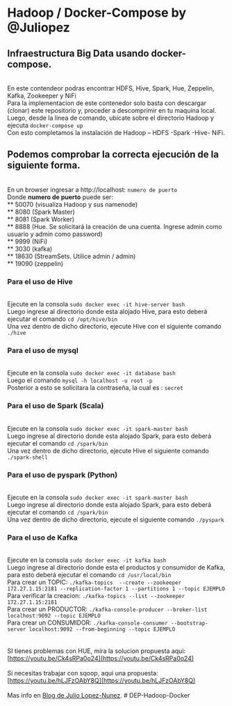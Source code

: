 # Hadoop / Docker-Compose by @Juliopez
## Infraestructura Big Data usando docker-compose.
<br> En este contendeor podras encontrar HDFS, Hive, Spark, Hue, Zeppelin, Kafka, Zookeeper y NiFi
<br> Para la implementacion de este contenedor solo basta con descargar (clonar) este repositorio y, proceder a descomprimir en tu maquina local. 
<br> Luego, desde la linea de comando, ubicate sobre el directorio Hadoop y ejecuta `docker-compose up`
<br>Con esto completamos la instalación de Hadoop – HDFS -Spark -Hive- NiFi.
## Podemos comprobar la correcta ejecución de la siguiente forma. 
<br>En un browser ingresar a http://localhost: `numero de puerto`
<br>Donde <b>numero de puerto</b> puede ser:
<br>** 50070 (visualiza Hadoop y sus namenode)
<br>** 8080 (Spark Master)
<br>** 8081 (Spark  Worker)
<br>** 8888 (Hue. Se solicitará la creación de una cuenta. Ingrese admin como usuario y admin como password)
<br>** 9999 (NiFi)
<br>** 3030 (kafka)
<br>** 18630 (StreamSets. Utilice admin / admin)
<br>** 19090 (zeppelin)
### Para el uso de Hive 
<br> Ejecute en la consola `sudo docker exec -it hive-server bash`
<br> Luego ingrese al directorio donde esta alojado Hive, para esto deberá ejecutar el comando `cd /opt/hive/bin`
<br> Una vez dentro de dicho directorio, ejecute Hive con el siguiente comando  `./hive`
### Para el uso de mysql 
<br> Ejecute en la consola `sudo docker exec -it database bash`
<br> Luego el comando `mysql -h localhost -u root -p`
<br> Posterior a esto se solicitara la contraseña, la cual es : `secret`
### Para el uso de Spark (Scala)
<br> Ejecute en la consola `sudo docker exec -it spark-master bash`
<br> Luego ingrese al directorio donde esta alojado Spark, para esto deberá ejecutar el comando `cd /spark/bin`
<br> Una vez dentro de dicho directorio, ejecute Hive el siguiente comando  `./spark-shell`
### Para el uso de pyspark (Python)
<br> Ejecute en la consola `sudo docker exec -it spark-master bash`
<br> Luego ingrese al directorio donde esta alojado Spark, para esto deberá ejecutar el comando `cd /spark/bin`
<br> Una vez dentro de dicho directorio, ejecute el siguiente comando  `./pyspark`
### Para el uso de Kafka
<br> Ejecute en la consola `sudo docker exec -it kafka bash`
<br> Luego ingrese al directorio donde esta el productos y consumidor de Kafka, para esto deberá ejecutar el comando `cd /usr/local/bin`
<br> Para crear un TOPIC: `./kafka-topics  --create --zookeeper 172.27.1.15:2181 --replication-factor 1 --partitions 1 --topic EJEMPLO`
<br> Para verificar la creacion: `./kafka-topics --list --zookeeper 172.27.1.15:2181`
<br> Para crear un PRODUCTOR: `./kafka-console-producer --broker-list localhost:9092 --topic EJEMPLO`
<br> Para crear un CONSUMIDOR: `./kafka-console-consumer --bootstrap-server localhost:9092 --from-beginning --topic EJEMPLO`
<br>
<br>
<br> SI tienes problemas con HUE, mira la solucion propuesta aqui: [https://youtu.be/Ck4sRPa0o24](https://youtu.be/Ck4sRPa0o24)
<br>
<br> Si necesitas trabajar con sqoop, aqui una propuesta: [https://youtu.be/hLJFzOAbY8Q](https://youtu.be/hLJFzOAbY8Q)
<br>
<br> Mas info en [Blog de Julio Lopez-Nunez](https://juliopezblog.wordpress.com/).
#   D E P - H a d o o p - D o c k e r  
 